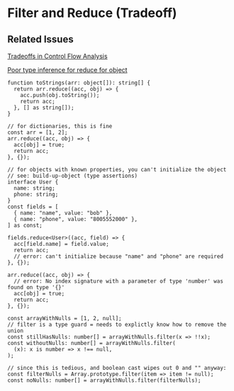 # Filter and Reduce (Tradeoff)

## Related Issues

[Tradeoffs in Control Flow Analysis](https://github.com/Microsoft/TypeScript/issues/9998)

[Poor type inference for reduce for object](https://github.com/Microsoft/TypeScript/issues/25454)

```tsx
function toStrings(arr: object[]): string[] {
  return arr.reduce((acc, obj) => {
    acc.push(obj.toString());
    return acc;
  }, [] as string[]);
}

// for dictionaries, this is fine
const arr = [1, 2];
arr.reduce((acc, obj) => {
  acc[obj] = true;
  return acc;
}, {});

// for objects with known properties, you can't initialize the object
// see: build-up-object (type assertions)
interface User {
  name: string;
  phone: string;
}
const fields = [
  { name: "name", value: "bob" },
  { name: "phone", value: "8005552000" },
] as const;

fields.reduce<User>((acc, field) => {
  acc[field.name] = field.value;
  return acc;
  // error: can't initialize because "name" and "phone" are required
}, {});

arr.reduce((acc, obj) => {
  // error: No index signature with a parameter of type 'number' was found on type '{}'
  acc[obj] = true;
  return acc;
}, {});

const arrayWithNulls = [1, 2, null];
// filter is a type guard = needs to explictly know how to remove the union
const stillHasNulls: number[] = arrayWithNulls.filter(x => !!x);
const withoutNulls: number[] = arrayWithNulls.filter(
  (x): x is number => x !== null,
);

// since this is tedious, and boolean cast wipes out 0 and "" anyway:
const filterNulls = Array.prototype.filter(item => item != null);
const noNulls: number[] = arrayWithNulls.filter(filterNulls);
```
